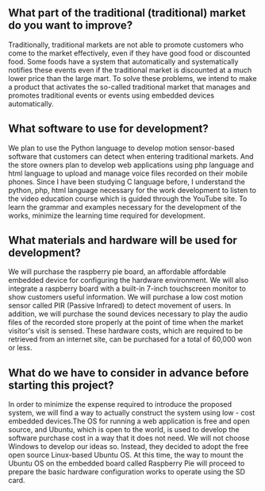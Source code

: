 
## What part of the traditional (traditional) market do you want to improve?
Traditionally, traditional markets are not able to promote customers who come to the market effectively, even if they have good food or discounted food. Some foods have a system that automatically and systematically notifies these events even if the traditional market is discounted at a much lower price than the large mart. To solve these problems, we intend to make a product that activates the so-called traditional market that manages and promotes traditional events or events using embedded devices automatically.


## What software to use for development?
We plan to use the Python language to develop motion sensor-based software that customers can detect when entering traditional markets. And the store owners plan to develop web applications using php language and html language to upload and manage voice files recorded on their mobile phones. Since I have been studying C language before, I understand the python, php, html language necessary for the work development to listen to the video education course which is guided through the YouTube site. To learn the grammar and examples necessary for the development of the works, minimize the learning time required for development.


## What materials and hardware will be used for development?
We will purchase the raspberry pie board, an affordable affordable embedded device for configuring the hardware environment. We will also integrate a raspberry board with a built-in 7-inch touchscreen monitor to show customers useful information. We will purchase a low cost motion sensor called PIR (Passive Infrared) to detect movement of users. In addition, we will purchase the sound devices necessary to play the audio files of the recorded store properly at the point of time when the market visitor's visit is sensed. These hardware costs, which are required to be retrieved from an internet site, can be purchased for a total of 60,000 won or less.

## What do we have to consider in advance before starting this project?
In order to minimize the expense required to introduce the proposed system, we will find a way to actually construct the system using low - cost embedded devices.The OS for running a web application is free and open source, and Ubuntu, which is open to the world, is used to develop the software purchase cost in a way that it does not need. We will not choose Windows to develop our ideas so. Instead, they decided to adopt the free open source Linux-based Ubuntu OS. At this time, the way to mount the Ubuntu OS on the embedded board called Raspberry Pie will proceed to prepare the basic hardware configuration works to operate using the SD card.
